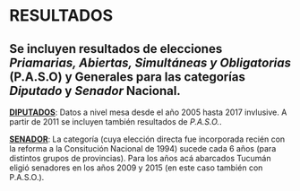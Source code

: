 # RESULTADOS

Se incluyen resultados de elecciones *Priamarias, Abiertas, Simultáneas y Obligatorias* (P.A.S.O) y Generales para las categorías *Diputado* y *Senador* Nacional. 
---

**[DIPUTADOS](https://github.com/atlaselectoral/elecciones/tree/master/nacionales/resultados/diputados)**: Datos a nivel mesa desde el año 2005 hasta 2017 invlusive. A partir de 2011 se incluyen también resultados de *P.A.S.O.*. 

**[SENADOR](https://github.com/atlaselectoral/elecciones/tree/master/nacionales/resultados/senadores)**: La categoría (cuya elección directa fue incorporada recién con la reforma a la Consitución Nacional de 1994) sucede cada 6 años (para distintos grupos de provincias). Para los años acá abarcados Tucumán eligió senadores en los años 2009 y 2015 (en este caso también con P.A.S.O.). 

